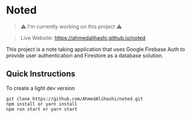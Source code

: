 # Noted
> ⚠️ I'm currently working on this project ⚠️   

> Live Website: https://ahmedalihashi.github.io/noted

This project is a note taking application that uses Google Firebase Auth to provide user authentication and Firestore as a database solution.

## Quick Instructions

To create a light dev version

```
git clone https://github.com/AhmedAlihashi/noted.git
npm install or yarn install
npm run start or yarn start
```
